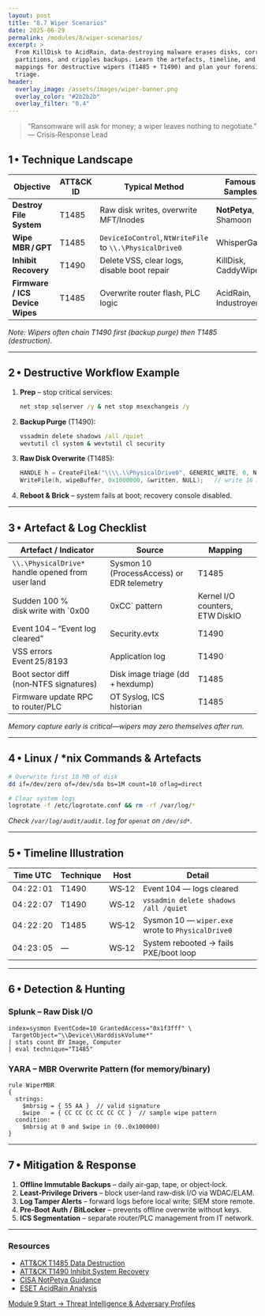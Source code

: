 ```yaml
---
layout: post
title: "8.7 Wiper Scenarios"
date: 2025-06-29
permalink: /modules/8/wiper-scenarios/
excerpt: >
  From KillDisk to AcidRain, data‑destroying malware erases disks, corrupts
  partitions, and cripples backups. Learn the artefacts, timeline, and ATT&CK
  mappings for destructive wipers (T1485 + T1490) and plan your forensic
  triage.
header:
  overlay_image: /assets/images/wiper-banner.png
  overlay_color: "#2b2b2b"
  overlay_filter: "0.4"
---
```


> “Ransomware will ask for money; a wiper leaves nothing to negotiate.”  
> — Crisis‑Response Lead

## 1 • Technique Landscape

| Objective                            | ATT&CK ID | Typical Method                               | Famous Samples          |
|--------------------------------------|-----------|----------------------------------------------|-------------------------|
| **Destroy File System**              | T1485     | Raw disk writes, overwrite MFT/Inodes        | **NotPetya**, Shamoon   |
| **Wipe MBR / GPT**                   | T1485     | `DeviceIoControl`, `NtWriteFile` to `\\.\PhysicalDrive0` | WhisperGate           |
| **Inhibit Recovery**                 | T1490     | Delete VSS, clear logs, disable boot repair  | KillDisk, CaddyWiper    |
| **Firmware / ICS Device Wipes**      | T1485     | Overwrite router flash, PLC logic            | AcidRain, Industroyer   |

*Note: Wipers often chain T1490 first (backup purge) then T1485 (destruction).*

---

## 2 • Destructive Workflow Example

1. **Prep** – stop critical services:
   ```cmd
   net stop sqlserver /y & net stop msexchangeis /y
   ```
2. **Backup Purge** (T1490):
   ```cmd
   vssadmin delete shadows /all /quiet
   wevtutil cl system & wevtutil cl security
   ```
3. **Raw Disk Overwrite** (T1485):
   ```c
   HANDLE h = CreateFileA("\\\\.\\PhysicalDrive0", GENERIC_WRITE, 0, NULL, OPEN_EXISTING, 0, NULL);
   WriteFile(h, wipeBuffer, 0x1000000, &written, NULL);   // write 16 MB of 0xCC
   ```
4. **Reboot & Brick** – system fails at boot; recovery console disabled.

---

## 3 • Artefact & Log Checklist

| Artefact / Indicator                         | Source                                | Mapping |
|----------------------------------------------|---------------------------------------|---------|
| `\\.\PhysicalDrive*` handle opened from user land | Sysmon 10 (ProcessAccess) or EDR telemetry | T1485  |
| Sudden 100 % disk write with `0x00|0xCC` pattern | Kernel I/O counters, ETW DiskIO        | T1485  |
| Event 104 – “Event log cleared”              | Security.evtx                         | T1490  |
| VSS errors Event 25/8193                     | Application log                       | T1490  |
| Boot sector diff (non‑NTFS signatures)       | Disk image triage (dd + hexdump)       | T1485  |
| Firmware update RPC to router/PLC            | OT Syslog, ICS historian              | T1485  |

*Memory capture early is critical—wipers may zero themselves after run.*

---

## 4 • Linux / *nix Commands & Artefacts

```bash
# Overwrite first 10 MB of disk
dd if=/dev/zero of=/dev/sda bs=1M count=10 oflag=direct

# Clear system logs
logrotate -f /etc/logrotate.conf && rm -rf /var/log/*
```
*Check `/var/log/audit/audit.log` for `openat` on `/dev/sd*`.*

---

## 5 • Timeline Illustration

| Time UTC        | Technique | Host  | Detail                                         |
|-----------------|-----------|-------|------------------------------------------------|
| 04 : 22 : 01    | T1490     | WS‑12 | Event 104 — logs cleared                       |
| 04 : 22 : 07    | T1490     | WS‑12 | `vssadmin delete shadows /all /quiet`          |
| 04 : 22 : 20    | T1485     | WS‑12 | Sysmon 10 — `wiper.exe` wrote to `PhysicalDrive0` |
| 04 : 23 : 05    | —         | WS‑12 | System rebooted → fails PXE/boot loop          |

---

## 6 • Detection & Hunting

### Splunk – Raw Disk I/O
```splunk
index=sysmon EventCode=10 GrantedAccess="0x1f3fff" \
 TargetObject="\\Device\\HarddiskVolume*"
| stats count BY Image, Computer
| eval technique="T1485"
```

### YARA – MBR Overwrite Pattern (for memory/binary)
```yara
rule WiperMBR
{
  strings:
    $mbrsig = { 55 AA }  // valid signature
    $wipe   = { CC CC CC CC CC CC }  // sample wipe pattern
  condition:
    $mbrsig at 0 and $wipe in (0..0x100000)
}
```

---

## 7 • Mitigation & Response

1. **Offline Immutable Backups** – daily air‑gap, tape, or object‑lock.  
2. **Least‑Privilege Drivers** – block user‑land raw‑disk I/O via WDAC/ELAM.  
3. **Log Tamper Alerts** – forward logs before local write; SIEM store remote.  
4. **Pre‑Boot Auth / BitLocker** – prevents offline overwrite without keys.  
5. **ICS Segmentation** – separate router/PLC management from IT network.

---

<div class="post-resources container">
  <h3>Resources</h3>
  <ul>
    <li><a href="https://attack.mitre.org/techniques/T1485/" target="_blank">ATT&CK T1485 Data Destruction</a></li>
    <li><a href="https://attack.mitre.org/techniques/T1490/" target="_blank">ATT&CK T1490 Inhibit System Recovery</a></li>
    <li><a href="https://www.cisa.gov/sites/default/files/2023-03/aa23-075a_notpetya_guidance.pdf" target="_blank">CISA NotPetya Guidance</a></li>
    <li><a href="https://www.welivesecurity.com/2022/03/17/acidrain-wiper-wipes-router-firmware" target="_blank">ESET AcidRain Analysis</a></li>
  </ul>
</div>

<a href="{{ site.baseurl }}/modules/threat-intelligence-profiling/" class="next-link">Module 9 Start → Threat Intelligence & Adversary Profiles</a>